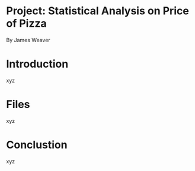 # Project: Statistical Analysis on Price of Pizza
By James Weaver

# Introduction
xyz

# Files
xyz

# Conclustion
xyz

